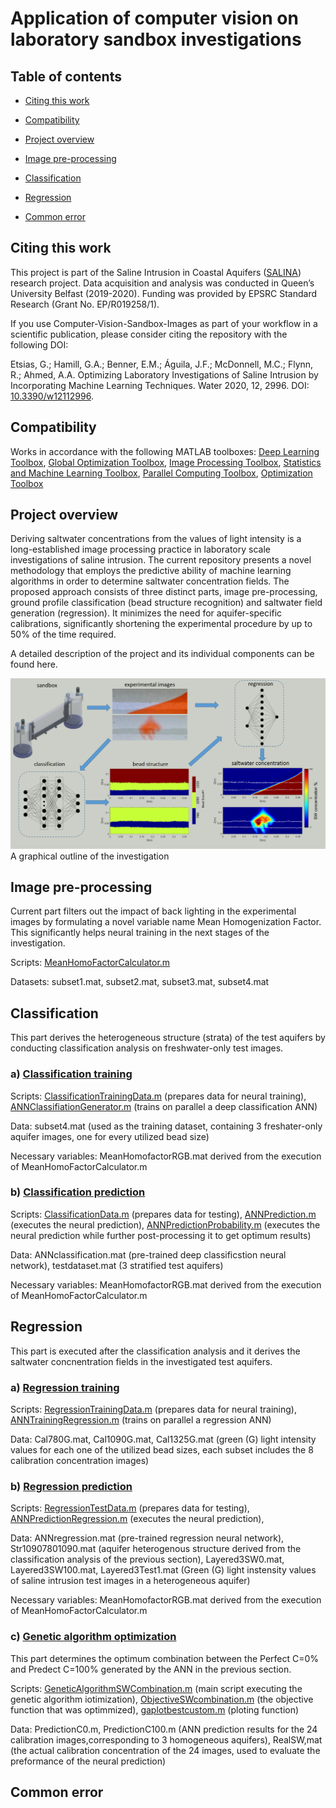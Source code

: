 # Application of computer vision on laboratory sandbox investigations 
## Table of contents
- [Citing this work](#citing-this-work)

- [Compatibility](#compatibility)

- [Project overview](#project-overview)

- [Image pre-processing](#image-pre-processing)

- [Classification](#classification)

- [Regression](#regression)

- [Common error](#common-error)

## Citing this work

This project is part of the Saline Intrusion in Coastal Aquifers ([SALINA](https://gow.epsrc.ukri.org/NGBOViewGrant.aspx?GrantRef=EP/R019258/1)) research project. 
Data acquisition and analysis was conducted in Queen’s University Belfast (2019-2020). Funding was provided by EPSRC Standard Research (Grant No. EP/R019258/1).

If you use Computer-Vision-Sandbox-Images as part of your workflow in a scientific publication, please consider citing the repository with the following DOI:

Etsias, G.; Hamill, G.A.; Benner, E.M.; Águila, J.F.; McDonnell, M.C.; Flynn, R.; Ahmed, A.A. Optimizing Laboratory Investigations of Saline Intrusion by Incorporating Machine Learning Techniques. Water 2020, 12, 2996. DOI: [10.3390/w12112996](https://www.mdpi.com/2073-4441/12/11/2996).  

## Compatibility

Works in accordance with the following MATLAB toolboxes:
[Deep Learning Toolbox](https://uk.mathworks.com/products/deep-learning.html), [Global Optimization Toolbox](https://uk.mathworks.com/products/global-optimization.html?s_tid=srchtitle), [Image Processing Toolbox](https://uk.mathworks.com/products/image.html?s_tid=srchtitle), [Statistics and Machine Learning Toolbox](https://uk.mathworks.com/products/statistics.html?s_tid=srchtitle), [Parallel Computing Toolbox](https://uk.mathworks.com/products/parallel-computing.html?s_tid=srchtitle), [Optimization Toolbox](https://uk.mathworks.com/products/optimization.html?s_tid=srchtitle)

## Project overview
Deriving saltwater concentrations from the values of light intensity is a long-established image processing practice in laboratory scale investigations of saline intrusion. The current repository presents a novel methodology that employs the predictive ability of machine learning algorithms in order to determine saltwater concentration fields. The proposed approach consists of three distinct parts, image pre-processing, ground profile classification (bead structure recognition) and saltwater field generation (regression). It minimizes the need for aquifer-specific calibrations, significantly shortening the experimental procedure by up to 50% of the time required. 

A detailed description of the project and its individual components can be found here.

![alt text](https://github.com/GeorgiosEtsias/Computer-Vision-Sandbox-Images/blob/main/Figures/Fig1.PNG)
A graphical outline of the investigation

## Image pre-processing

Current part filters out the impact of back lighting in the experimental images by formulating a novel variable name Mean Homogenization Factor. This significantly helps neural training in the next stages of the investigation.

Scripts: [MeanHomoFactorCalculator.m](https://github.com/GeorgiosEtsias/Computer-Vision-Sandbox-Images/blob/main/1%20Image%20pre-processing/MeanHomoFactorCalculator.m)

Datasets: subset1.mat, subset2.mat, subset3.mat, subset4.mat

## Classification

This part derives the heterogeneous structure (strata) of the test aquifers by conducting classification analysis on freshwater-only test images.

### a) [Classification training](https://github.com/GeorgiosEtsias/Computer-Vision-Sandbox-Images/tree/main/2%20Classification/2.1%20ClassificationTraining)

Scripts: [ClassificationTrainingData.m](https://github.com/GeorgiosEtsias/Computer-Vision-Sandbox-Images/blob/main/2%20Classification/2.1%20ClassificationTraining/ClassificationTrainingData.m) (prepares data for neural training), [ANNClassifiationGenerator.m](https://github.com/GeorgiosEtsias/Computer-Vision-Sandbox-Images/blob/main/2%20Classification/2.1%20ClassificationTraining/ANNClassifiationGenerator.m) (trains on parallel a deep classification ANN)

Data: subset4.mat (used as the training dataset, containing 3 freshater-only aquifer images, one for every utilized bead size)

Necessary variables: MeanHomofactorRGB.mat derived from the execution of MeanHomoFactorCalculator.m

### b) [Classification prediction](https://github.com/GeorgiosEtsias/Computer-Vision-Sandbox-Images/tree/main/2%20Classification/2.2%20Classification%20Prediction)

Scripts: [ClassificationData.m](https://github.com/GeorgiosEtsias/Computer-Vision-Sandbox-Images/blob/main/2%20Classification/2.2%20Classification%20Prediction/ClassificationData.m) (prepares data for testing),  [ANNPrediction.m](https://github.com/GeorgiosEtsias/Computer-Vision-Sandbox-Images/blob/main/2%20Classification/2.2%20Classification%20Prediction/ANNPrediction.m) (executes the neural prediction), [ANNPredictionProbability.m](https://github.com/GeorgiosEtsias/Computer-Vision-Sandbox-Images/blob/main/2%20Classification/2.2%20Classification%20Prediction/ANNPredictionProbability.m) (executes the neural prediction while further post-processing it to get optimum results)

Data: ANNclassification.mat (pre-trained deep classificstion neural network), testdataset.mat (3 stratified test aquifers)

Necessary variables: MeanHomofactorRGB.mat derived from the execution of MeanHomoFactorCalculator.m

## Regression
This part is executed after the classification analysis and it derives the saltwater concnentration fields in the investigated test aquifers.

### a) [Regression training](https://github.com/GeorgiosEtsias/Computer-Vision-Sandbox-Images/tree/main/3%20Regression/3.1%20Regression%20Training)

Scripts: [RegressionTrainingData.m](https://github.com/GeorgiosEtsias/Computer-Vision-Sandbox-Images/blob/main/3%20Regression/3.1%20Regression%20Training/RegressionTrainingData.m) (prepares data for neural training), [ANNTrainingRegression.m](https://github.com/GeorgiosEtsias/Computer-Vision-Sandbox-Images/blob/main/3%20Regression/3.1%20Regression%20Training/ANNTrainingRegression.m) (trains on parallel a regression ANN)

Data: Cal780G.mat, Cal1090G.mat, Cal1325G.mat (green (G) light intensity values for each one of the utilized bead sizes, each subset includes the 8 calibration concentration images) 

### b) [Regression prediction](https://github.com/GeorgiosEtsias/Computer-Vision-Sandbox-Images/tree/main/3%20Regression/3.2%20Regression%20Prediction)

Scripts: [RegressionTestData.m](https://github.com/GeorgiosEtsias/Computer-Vision-Sandbox-Images/tree/main/3%20Regression/3.2%20Regression%20Prediction) (prepares data for testing),  [ANNPredictionRegression.m](https://github.com/GeorgiosEtsias/Computer-Vision-Sandbox-Images/blob/main/3%20Regression/3.2%20Regression%20Prediction/ANNPredictionRegression.m) (executes the neural prediction),

Data: ANNregression.mat (pre-trained regression neural network), Str10907801090.mat (aquifer heterogenous structure derived from the classification analysis of the previous section), Layered3SW0.mat, Layered3SW100.mat, Layered3Test1.mat (Green (G) light instensity values of saline intrusion test images in a heterogeneous aquifer)

Necessary variables: MeanHomofactorRGB.mat derived from the execution of MeanHomoFactorCalculator.m

### c) [Genetic algorithm optimization](https://github.com/GeorgiosEtsias/Computer-Vision-Sandbox-Images/tree/main/3%20Regression/3.3%20Genetic%20Algorithm%20Optimization)
This part determines the optimum combination between the Perfect C=0% and Predect C=100% generated by the ANN in the previous section.

Scripts: [GeneticAlgorithmSWCombination.m](https://github.com/GeorgiosEtsias/Computer-Vision-Sandbox-Images/blob/main/3%20Regression/3.3%20Genetic%20Algorithm%20Optimization/GeneticAlgorithmSWCombination.m) (main script executing the genetic algorithm iotimization), [ObjectiveSWcombination.m](https://github.com/GeorgiosEtsias/Computer-Vision-Sandbox-Images/blob/main/3%20Regression/3.3%20Genetic%20Algorithm%20Optimization/ObjectiveSWcombination.m) (the objective function that was optimmized), [gaplotbestcustom.m](https://github.com/GeorgiosEtsias/Computer-Vision-Sandbox-Images/blob/main/3%20Regression/3.3%20Genetic%20Algorithm%20Optimization/gaplotbestcustom.m) (ploting function)

Data: PredictionC0.m, PredictionC100.m (ANN prediction results for the 24 calibration images,corresponding to 3 homogeneous aquifers), RealSW,mat (the actual calibration concentration of the 24 images, used to evaluate the preformance of the neural prediction)

## Common error



